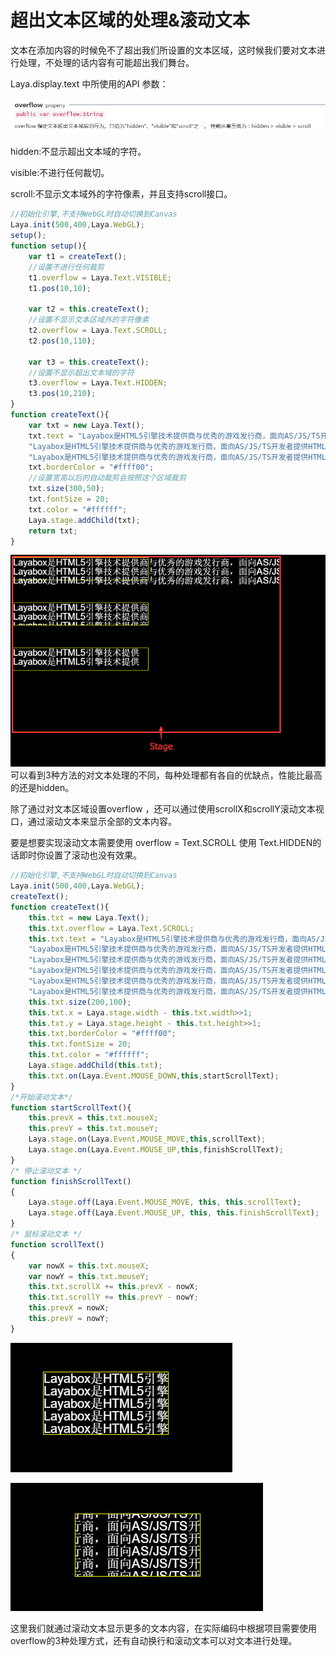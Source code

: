 # 超出文本区域的处理&滚动文本

文本在添加内容的时候免不了超出我们所设置的文本区域，这时候我们要对文本进行处理，不处理的话内容有可能超出我们舞台。

Laya.display.text 中所使用的API 参数：

![1](img/1.png)</br>

hidden:不显示超出文本域的字符。

visible:不进行任何裁切。

scroll:不显示文本域外的字符像素，并且支持scroll接口。

```typescript
//初始化引擎,不支持WebGL时自动切换到Canvas
Laya.init(500,400,Laya.WebGL);
setup();
function setup(){
    var t1 = createText();
    //设置不进行任何裁剪
    t1.overflow = Laya.Text.VISIBLE;
    t1.pos(10,10);

    var t2 = this.createText();
    //设置不显示文本区域外的字符像素
    t2.overflow = Laya.Text.SCROLL;
    t2.pos(10,110);

    var t3 = this.createText();
    //设置不显示超出文本域的字符
    t3.overflow = Laya.Text.HIDDEN;
    t3.pos(10,210);
}
function createText(){
    var txt = new Laya.Text();
    txt.text = "Layabox是HTML5引擎技术提供商与优秀的游戏发行商，面向AS/JS/TS开发者提供HTML5开发技术方案！\n" +
    "Layabox是HTML5引擎技术提供商与优秀的游戏发行商，面向AS/JS/TS开发者提供HTML5开发技术方案！\n" +
    "Layabox是HTML5引擎技术提供商与优秀的游戏发行商，面向AS/JS/TS开发者提供HTML5开发技术方案！";
    txt.borderColor = "#ffff00";
    //设置宽高以后的自动裁剪会按照这个区域裁剪
    txt.size(300,50);
    txt.fontSize = 20;
    txt.color = "#ffffff";
    Laya.stage.addChild(txt);
    return txt;
}
```

![2](img/2.png)</br>
可以看到3种方法的对文本处理的不同，每种处理都有各自的优缺点，性能比最高的还是hidden。

除了通过对文本区域设置overflow ，还可以通过使用scrollX和scrollY滚动文本视口，通过滚动文本来显示全部的文本内容。

要是想要实现滚动文本需要使用 overflow = Text.SCROLL 使用 Text.HIDDEN的话即时你设置了滚动也没有效果。

```typescript
//初始化引擎,不支持WebGL时自动切换到Canvas
Laya.init(500,400,Laya.WebGL);
createText();
function createText(){
    this.txt = new Laya.Text();
    this.txt.overflow = Laya.Text.SCROLL;
    this.txt.text = "Layabox是HTML5引擎技术提供商与优秀的游戏发行商，面向AS/JS/TS开发者提供HTML5开发技术方案！\n" +
    "Layabox是HTML5引擎技术提供商与优秀的游戏发行商，面向AS/JS/TS开发者提供HTML5开发技术方案！\n" +
    "Layabox是HTML5引擎技术提供商与优秀的游戏发行商，面向AS/JS/TS开发者提供HTML5开发技术方案！\n" +
    "Layabox是HTML5引擎技术提供商与优秀的游戏发行商，面向AS/JS/TS开发者提供HTML5开发技术方案！\n" +
    "Layabox是HTML5引擎技术提供商与优秀的游戏发行商，面向AS/JS/TS开发者提供HTML5开发技术方案！\n" +
    "Layabox是HTML5引擎技术提供商与优秀的游戏发行商，面向AS/JS/TS开发者提供HTML5开发技术方案！";
    this.txt.size(200,100);
    this.txt.x = Laya.stage.width - this.txt.width>>1;
    this.txt.y = Laya.stage.height - this.txt.height>>1;
    this.txt.borderColor = "#ffff00";
    this.txt.fontSize = 20;
    this.txt.color = "#ffffff";
    Laya.stage.addChild(this.txt);
    this.txt.on(Laya.Event.MOUSE_DOWN,this,startScrollText);
}
/*开始滚动文本*/
function startScrollText(){
    this.prevX = this.txt.mouseX;
    this.prevY = this.txt.mouseY;
    Laya.stage.on(Laya.Event.MOUSE_MOVE,this,scrollText);
    Laya.stage.on(Laya.Event.MOUSE_UP,this,finishScrollText);
}
/* 停止滚动文本 */
function finishScrollText()
{
    Laya.stage.off(Laya.Event.MOUSE_MOVE, this, this.scrollText);
    Laya.stage.off(Laya.Event.MOUSE_UP, this, this.finishScrollText);
}
/* 鼠标滚动文本 */
function scrollText()
{
    var nowX = this.txt.mouseX;
    var nowY = this.txt.mouseY;
    this.txt.scrollX += this.prevX - nowX;
    this.txt.scrollY += this.prevY - nowY;
    this.prevX = nowX;
    this.prevY = nowY;
}
```

![3](img/3.png)</br>

![4](img/4.png)</br>

这里我们就通过滚动文本显示更多的文本内容，在实际编码中根据项目需要使用overflow的3种处理方式，还有自动换行和滚动文本可以对文本进行处理。